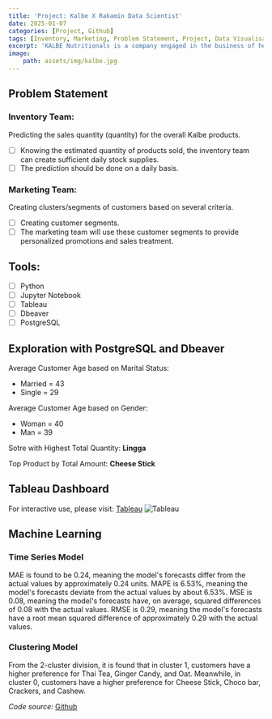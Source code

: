 ```yaml
---
title: 'Project: Kalbe X Rakamin Data Scientist'
date: 2025-01-07
categories: [Project, Github]
tags: [Inventory, Marketing, Problem Statement, Project, Data Visualisation, Machine Learning]
excerpt: 'KALBE Nutritionals is a company engaged in the business of health food and beverages, with a mission to provide the best nutrition solutions for a better life. KALBE Nutritionals offers a range of nutritional products for every stage of life, starting from pregnancy preparation, through pregnancy, nutrition for babies, children, adults, and even the elderly.'
image:
    path: assets/img/kalbe.jpg
---
```

## Problem Statement
### Inventory Team: 
Predicting the sales quantity (quantity) for the overall Kalbe products.
- [ ] Knowing the estimated quantity of products sold, the inventory team can create sufficient daily stock supplies.
- [ ] The prediction should be done on a daily basis.
### Marketing Team: 
Creating clusters/segments of customers based on several criteria.
- [ ] Creating customer segments.
- [ ] The marketing team will use these customer segments to provide personalized promotions and sales treatment.

## Tools:
- [ ] Python
- [ ] Jupyter Notebook
- [ ] Tableau
- [ ] Dbeaver
- [ ] PostgreSQL

## Exploration with PostgreSQL and Dbeaver
Average Customer Age based on Marital Status:
- Married = 43
- Single = 29

Average Customer Age based on Gender:
- Woman = 40
- Man = 39

Sotre with Highest Total Quantity: **Lingga**

Top Product by Total Amount: **Cheese Stick**

## Tableau Dashboard
For interactive use, please visit: [Tableau](https://public.tableau.com/views/Kalbe_FinalTask/Kalbe_Dashboard?:language=en-GB&:display_count=n&:origin=viz_share_link)
![Tableau](assets/gif/kalbe.gif)

## Machine Learning
### Time Series Model
MAE is found to be 0.24, meaning the model's forecasts differ from the actual values by approximately 0.24 units. MAPE is 6.53%, meaning the model's forecasts deviate from the actual values by about 6.53%. MSE is 0.08, meaning the model's forecasts have, on average, squared differences of 0.08 with the actual values. RMSE is 0.29, meaning the model's forecasts have a root mean squared difference of approximately 0.29 with the actual values.

### Clustering Model
From the 2-cluster division, it is found that in cluster 1, customers have a higher preference for Thai Tea, Ginger Candy, and Oat. Meanwhile, in cluster 0, customers have a higher preference for Cheese Stick, Choco bar, Crackers, and Cashew.


*Code source:* [Github](https://github.com/1nnocentia/Kalbe_Nutritional)